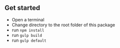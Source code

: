 ## Get started

* Open a terminal
* Change directory to the root folder of this package
* run `npm install`
* run `gulp build`
* run `gulp default`